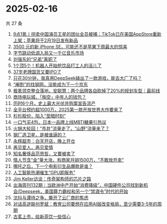 # 2025-02-16

共 27 条

<!-- BEGIN 36KR -->
<!-- 最后更新时间 2025-02-16 02:09:23 +0800 -->
1. [9点1氪丨拐卖中国演员王星的团伙全员被捕；TikTok已在美国AppStore重新上架；苹果将于2月19日发布新品](https://36kr.com/p/3167170590140936)
1. [3500 元的新 iPhone SE，可能还不是苹果下周最大的惊喜](https://36kr.com/p/3167297655974408)
1. [字节跳动低调入局又一千亿音乐市场](https://36kr.com/p/3166533776681736)
1. [刘强东的“兄弟”离职了](https://36kr.com/p/3163244652314368)
1. [1个顶5个！机器人开始抢饮品打工人的活儿了](https://36kr.com/p/3167210168167171)
1. [37岁老牌国货又要IPO了](https://36kr.com/p/3167251759311369)
1. [只花30分钟，我真用DeepSeek磕出了一款游戏，能去大厂了吗？](https://36kr.com/p/3166484084124162)
1. [“阉割”的找钢网，没能成为下一个京东](https://36kr.com/p/3163299359800840)
1. [极氪领克整合落地，安聪慧：两个品牌各自砍掉了20%的规划车型｜最前线](https://36kr.com/p/3166312095214089)
1. [商场电玩城，「掏空」中年人的钱包？](https://36kr.com/p/3167184670272005)
1. [历时6个月，史上最大光伏并购案宣告流产](https://36kr.com/p/3166598193757703)
1. [全平台预约超1000万，2025第一款开放世界大作要来了](https://36kr.com/p/3166594811685381)
1. [杉杉股份，陷入“至暗时刻”](https://36kr.com/p/3164351662145281)
1. [一口气买4包，日本一品牌上线MBTI糖果引热议](https://36kr.com/p/3165749679434503)
1. [火锅大轮回！“市井”流量走了，“山野”流量来了？](https://36kr.com/p/3164393203023618)
1. [钢厂造卫星，是被谁逼的？](https://36kr.com/p/3164705392639748)
1. [永辉超市：白天开店，晚上开仓](https://36kr.com/p/3166484817799936)
1. [再见爱人，再见爱情](https://36kr.com/p/3165839267261192)
1. [知名奢侈品范思哲，又要被卖了](https://36kr.com/p/3167275677149703)
1. [情人节含“金”量大涨，有商家月销1500万，“不敢放开卖”](https://36kr.com/p/3166479883660040)
1. [哪吒之后，下一个电影衍生品爆款是谁？](https://36kr.com/p/3166480989186567)
1. [人工智能热潮催生“GPU即服务”](https://36kr.com/p/3156600691841796)
1. [Jim Keller访谈：传奇架构师的芯片之路](https://36kr.com/p/3167264922577408)
1. [出海周刊132期｜当欧洲中产开始“消费降级”，中国硬件公司找到新机会/Deepseek，美国算力霸权和另一个“禁酒令”时代的开始](https://36kr.com/p/3167146142264064)
1. [沈抖与谭待之争，撕开了云厂商的焦虑](https://36kr.com/p/3166491355671043)
1. [对话高途联创罗斌：教育公司要想在应用AI层改变格局，至少需要3-5年的周期](https://36kr.com/p/3165866538380039)
1. [古茗上市，给新茶饮一些信心](https://36kr.com/p/3166564617071367)
<!-- END 36KR -->